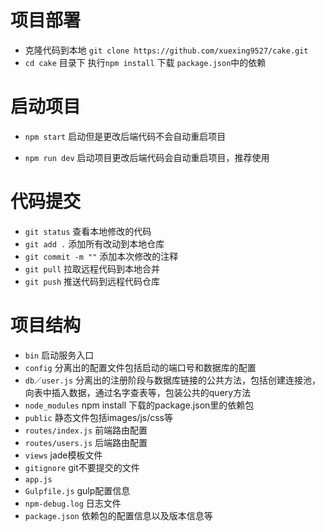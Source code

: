 # 项目部署

- 克隆代码到本地 `git clone https://github.com/xuexing9527/cake.git`
- `cd cake` 目录下 执行`npm install` 下载 `package.json`中的依赖
# 启动项目
+ `npm start` 启动但是更改后端代码不会自动重启项目
* `npm run dev` 启动项目更改后端代码会自动重启项目，推荐使用

# 代码提交
* `git status` 查看本地修改的代码
* `git add .`  添加所有改动到本地仓库
* `git commit -m ""` 添加本次修改的注释
* `git pull`   拉取远程代码到本地合并
* `git push`   推送代码到远程代码仓库
# 项目结构

* `bin`  启动服务入口
* `config` 分离出的配置文件包括启动的端口号和数据库的配置
* `db／user.js` 分离出的注册阶段与数据库链接的公共方法，包括创建连接池，向表中插入数据，通过名字查表等，包装公共的query方法               
* `node_modules` npm install 下载的package.json里的依赖包
* `public` 静态文件包括images/js/css等
* `routes/index.js` 前端路由配置
* `routes/users.js` 后端路由配置
* `views` jade模板文件
* `gitignore` git不要提交的文件 
* `app.js` 
* `Gulpfile.js` gulp配置信息
* `npm-debug.log` 日志文件
* `package.json`  依赖包的配置信息以及版本信息等
